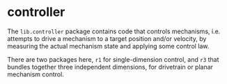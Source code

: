 # controller

The `lib.controller` package contains code that controls mechanisms, i.e. attempts
to drive a mechanism to a target position and/or velocity, by measuring the
actual mechanism state and applying some control law.

There are two packages here, `r1` for single-dimension control, and `r3` that
bundles together three independent dimensions, for drivetrain or planar
mechanism control.